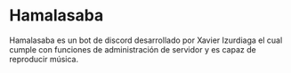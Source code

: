 # Hamalasaba

Hamalasaba es un bot de discord desarrollado por Xavier Izurdiaga el cual cumple con funciones de administración de servidor y es capaz de reproducir música.
